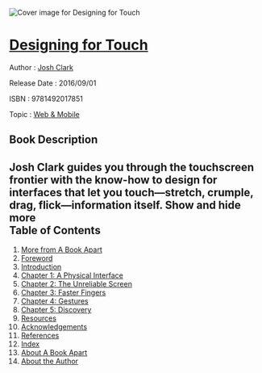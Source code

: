 ![Cover image for Designing for Touch](https://imgdetail.ebookreading.net/cover/cover/web_mobile/EB9781492017851.jpg)

[Designing for Touch](https://ebookreading.net/view/book/Designing+for+Touch-EB9781492017851_1.html "Designing for Touch")
====================================================================================================================

Author : [Josh Clark](https://ebookreading.net/search/author/Josh+Clark)

Release Date : 2016/09/01

ISBN : 9781492017851

Topic : [Web & Mobile](https://ebookreading.net/search/category/web-mobile)

Book Description
-----------------

 Josh Clark guides you through the touchscreen frontier with the know-how to design for interfaces that let you touch—stretch, crumple, drag, flick—information itself.
        Show and hide more                
Table of Contents
-----------------

1. [More from A Book Apart](https://ebookreading.net/view/book/Designing+for+Touch-EB9781492017851_2.html#_idParaDest-1)
1. [Foreword](https://ebookreading.net/view/book/Designing+for+Touch-EB9781492017851_5.html#_idParaDest-2)
1. [Introduction](https://ebookreading.net/view/book/Designing+for+Touch-EB9781492017851_6.html#_idParaDest-3)
1. [Chapter 1: A Physical Interface](https://ebookreading.net/view/book/Designing+for+Touch-EB9781492017851_7.html#_idParaDest-4)
1. [Chapter 2: The Unreliable Screen](https://ebookreading.net/view/book/Designing+for+Touch-EB9781492017851_8.html#_idParaDest-5)
1. [Chapter 3: Faster Fingers](https://ebookreading.net/view/book/Designing+for+Touch-EB9781492017851_9.html#_idParaDest-6)
1. [Chapter 4: Gestures](https://ebookreading.net/view/book/Designing+for+Touch-EB9781492017851_10.html#_idParaDest-7)
1. [Chapter 5: Discovery](https://ebookreading.net/view/book/Designing+for+Touch-EB9781492017851_11.html#_idParaDest-8)
1. [Resources](https://ebookreading.net/view/book/Designing+for+Touch-EB9781492017851_12.html#_idParaDest-9)
1. [Acknowledgements](https://ebookreading.net/view/book/Designing+for+Touch-EB9781492017851_13.html#_idParaDest-10)
1. [References](https://ebookreading.net/view/book/Designing+for+Touch-EB9781492017851_14.html#_idParaDest-11)
1. [Index](https://ebookreading.net/view/book/Designing+for+Touch-EB9781492017851_15.html#_idParaDest-12)
1. [About A Book Apart](https://ebookreading.net/view/book/Designing+for+Touch-EB9781492017851_16.html#_idParaDest-13)
1. [About the Author](https://ebookreading.net/view/book/Designing+for+Touch-EB9781492017851_17.html#_idParaDest-14)
